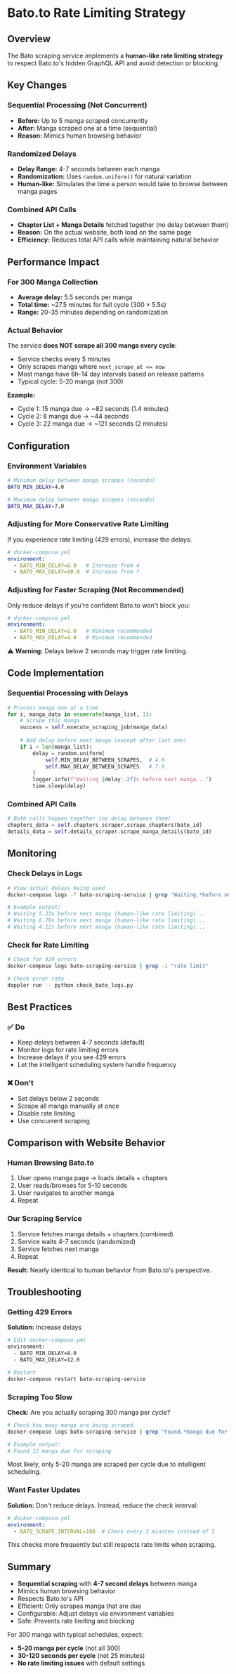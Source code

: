 # Bato.to Rate Limiting Strategy

## Overview

The Bato scraping service implements a **human-like rate limiting strategy** to respect Bato.to's hidden GraphQL API and avoid detection or blocking.

## Key Changes

### Sequential Processing (Not Concurrent)

- **Before:** Up to 5 manga scraped concurrently
- **After:** Manga scraped one at a time (sequential)
- **Reason:** Mimics human browsing behavior

### Randomized Delays

- **Delay Range:** 4-7 seconds between each manga
- **Randomization:** Uses `random.uniform()` for natural variation
- **Human-like:** Simulates the time a person would take to browse between manga pages

### Combined API Calls

- **Chapter List + Manga Details** fetched together (no delay between them)
- **Reason:** On the actual website, both load on the same page
- **Efficiency:** Reduces total API calls while maintaining natural behavior

## Performance Impact

### For 300 Manga Collection

- **Average delay:** 5.5 seconds per manga
- **Total time:** ~27.5 minutes for full cycle (300 × 5.5s)
- **Range:** 20-35 minutes depending on randomization

### Actual Behavior

The service **does NOT scrape all 300 manga every cycle**:

- Service checks every 5 minutes
- Only scrapes manga where `next_scrape_at <= now`
- Most manga have 6h-14 day intervals based on release patterns
- Typical cycle: 5-20 manga (not 300)

**Example:**
- Cycle 1: 15 manga due → ~82 seconds (1.4 minutes)
- Cycle 2: 8 manga due → ~44 seconds
- Cycle 3: 22 manga due → ~121 seconds (2 minutes)

## Configuration

### Environment Variables

```bash
# Minimum delay between manga scrapes (seconds)
BATO_MIN_DELAY=4.0

# Maximum delay between manga scrapes (seconds)
BATO_MAX_DELAY=7.0
```

### Adjusting for More Conservative Rate Limiting

If you experience rate limiting (429 errors), increase the delays:

```yaml
# docker-compose.yml
environment:
  - BATO_MIN_DELAY=6.0   # Increase from 4
  - BATO_MAX_DELAY=10.0  # Increase from 7
```

### Adjusting for Faster Scraping (Not Recommended)

Only reduce delays if you're confident Bato.to won't block you:

```yaml
# docker-compose.yml
environment:
  - BATO_MIN_DELAY=2.0   # Minimum recommended
  - BATO_MAX_DELAY=4.0   # Minimum recommended
```

⚠️ **Warning:** Delays below 2 seconds may trigger rate limiting.

## Code Implementation

### Sequential Processing with Delays

```python
# Process manga one at a time
for i, manga_data in enumerate(manga_list, 1):
    # Scrape this manga
    success = self.execute_scraping_job(manga_data)
    
    # Add delay before next manga (except after last one)
    if i < len(manga_list):
        delay = random.uniform(
            self.MIN_DELAY_BETWEEN_SCRAPES,  # 4.0
            self.MAX_DELAY_BETWEEN_SCRAPES   # 7.0
        )
        logger.info(f"Waiting {delay:.2f}s before next manga...")
        time.sleep(delay)
```

### Combined API Calls

```python
# Both calls happen together (no delay between them)
chapters_data = self.chapters_scraper.scrape_chapters(bato_id)
details_data = self.details_scraper.scrape_manga_details(bato_id)
```

## Monitoring

### Check Delays in Logs

```bash
# View actual delays being used
docker-compose logs -f bato-scraping-service | grep "Waiting.*before next manga"

# Example output:
# Waiting 5.23s before next manga (human-like rate limiting)...
# Waiting 6.78s before next manga (human-like rate limiting)...
# Waiting 4.12s before next manga (human-like rate limiting)...
```

### Check for Rate Limiting

```bash
# Check for 429 errors
docker-compose logs bato-scraping-service | grep -i "rate limit"

# Check error rate
doppler run -- python check_bato_logs.py
```

## Best Practices

### ✅ Do

- Keep delays between 4-7 seconds (default)
- Monitor logs for rate limiting errors
- Increase delays if you see 429 errors
- Let the intelligent scheduling system handle frequency

### ❌ Don't

- Set delays below 2 seconds
- Scrape all manga manually at once
- Disable rate limiting
- Use concurrent scraping

## Comparison with Website Behavior

### Human Browsing Bato.to

1. User opens manga page → loads details + chapters
2. User reads/browses for 5-10 seconds
3. User navigates to another manga
4. Repeat

### Our Scraping Service

1. Service fetches manga details + chapters (combined)
2. Service waits 4-7 seconds (randomized)
3. Service fetches next manga
4. Repeat

**Result:** Nearly identical to human behavior from Bato.to's perspective.

## Troubleshooting

### Getting 429 Errors

**Solution:** Increase delays

```bash
# Edit docker-compose.yml
environment:
  - BATO_MIN_DELAY=8.0
  - BATO_MAX_DELAY=12.0

# Restart
docker-compose restart bato-scraping-service
```

### Scraping Too Slow

**Check:** Are you actually scraping 300 manga per cycle?

```bash
# Check how many manga are being scraped
docker-compose logs bato-scraping-service | grep "Found.*manga due for scraping"

# Example output:
# Found 12 manga due for scraping
```

Most likely, only 5-20 manga are scraped per cycle due to intelligent scheduling.

### Want Faster Updates

**Solution:** Don't reduce delays. Instead, reduce the check interval:

```yaml
# docker-compose.yml
environment:
  - BATO_SCRAPE_INTERVAL=180  # Check every 3 minutes instead of 5
```

This checks more frequently but still respects rate limits when scraping.

## Summary

- **Sequential scraping** with **4-7 second delays** between manga
- Mimics human browsing behavior
- Respects Bato.to's API
- Efficient: Only scrapes manga that are due
- Configurable: Adjust delays via environment variables
- Safe: Prevents rate limiting and blocking

For 300 manga with typical schedules, expect:
- **5-20 manga per cycle** (not all 300)
- **30-120 seconds per cycle** (not 25 minutes)
- **No rate limiting issues** with default settings
